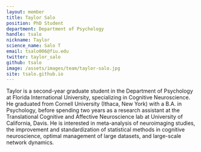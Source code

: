 ```yaml
---
layout: member
title: Taylor Salo
position: PhD Student
department: Department of Psychology
handle: tsalo
nickname: Taylor
science_name: Salo T
email: tsalo006@fiu.edu
twitter: taylor_salo
github: tsalo
image: /assets/images/team/taylor-salo.jpg
site: tsalo.github.io
---
```


Taylor is a second-year graduate student in the Department of Psychology at Florida International University, specializing in Cognitive Neuroscience. He graduated from Cornell University (Ithaca, New York) with a B.A. in Psychology, before spending two years as a research assistant at the Translational Cognitive and Affective Neuroscience lab at University of California, Davis. He is interested in meta-analysis of neuroimaging studies, the improvement and standardization of statistical methods in cognitive neuroscience, optimal management of large datasets, and large-scale network dynamics.
